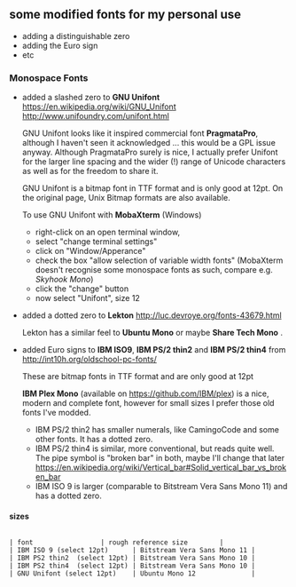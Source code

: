 some modified fonts for my personal use
------------------------------------

- adding a distinguishable zero
- adding the Euro sign
- etc


### Monospace Fonts

- added a slashed zero to **GNU Unifont**
  https://en.wikipedia.org/wiki/GNU_Unifont
  http://www.unifoundry.com/unifont.html

  GNU Unifont looks like it inspired commercial font **PragmataPro**, although I haven't seen it acknowledged ... this would be a GPL issue anyway. 
  Although PragmataPro surely is nice, I actually prefer Unifont for the larger line spacing and the wider (!) range of Unicode characters
  as well as for the freedom to share it.

  GNU Unifont is a bitmap font in TTF format and is only good at 12pt. On the original page, Unix Bitmap formats are also available.

  To use GNU Unifont with **MobaXterm** (Windows)
  -  right-click on an open terminal window, 
  - select "change terminal settings" 
  - click on "Window/Apperance"
  - check the box "allow selection of variable width fonts" (MobaXterm doesn't recognise some monospace fonts as such, compare e.g. *Skyhook Mono*)
  - click the "change" button
  - now select "Unifont", size 12  
  
 
- added a dotted zero to **Lekton** http://luc.devroye.org/fonts-43679.html

  Lekton has a similar feel to **Ubuntu Mono** or maybe **Share Tech Mono** .

- added Euro signs to **IBM ISO9**, **IBM PS/2 thin2** and **IBM PS/2 thin4** from http://int10h.org/oldschool-pc-fonts/
  
  These are bitmap fonts in TTF format and are only good at 12pt

  **IBM Plex Mono** (available on https://github.com/IBM/plex) is a nice, modern and complete font, however for small sizes I prefer those old fonts I've modded.
  
  - IBM PS/2 thin2 has smaller numerals, like CamingoCode and some other fonts. It has a dotted zero.
  - IBM PS/2 thin4 is similar, more conventional, but reads quite well. The pipe symbol is "broken bar" in both, maybe I'll change that later https://en.wikipedia.org/wiki/Vertical_bar#Solid_vertical_bar_vs_broken_bar
  - IBM ISO 9 is larger (comparable to Bitstream Vera Sans Mono 11) and has a dotted zero.



#### sizes


<pre><code>
| font			       | rough reference size        | 
| IBM ISO 9 (select 12pt)      | Bitstream Vera Sans Mono 11 |
| IBM PS2 thin2  (select 12pt) | Bitstream Vera Sans Mono 10 |
| IBM PS2 thin4  (select 12pt) | Bitstream Vera Sans Mono 10 |
| GNU Unifont (select 12pt)    | Ubuntu Mono 12              |
</pre></code>
